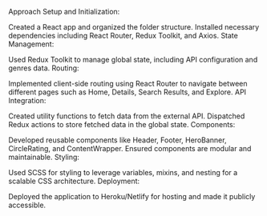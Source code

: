 Approach
Setup and Initialization:

Created a React app and organized the folder structure.
Installed necessary dependencies including React Router, Redux Toolkit, and Axios.
State Management:

Used Redux Toolkit to manage global state, including API configuration and genres data.
Routing:

Implemented client-side routing using React Router to navigate between different pages such as Home, Details, Search Results, and Explore.
API Integration:

Created utility functions to fetch data from the external API.
Dispatched Redux actions to store fetched data in the global state.
Components:

Developed reusable components like Header, Footer, HeroBanner, CircleRating, and ContentWrapper.
Ensured components are modular and maintainable.
Styling:

Used SCSS for styling to leverage variables, mixins, and nesting for a scalable CSS architecture.
Deployment:

Deployed the application to Heroku/Netlify for hosting and made it publicly accessible.
